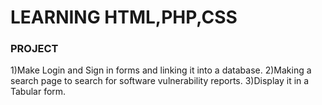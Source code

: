LEARNING HTML,PHP,CSS 
===

### PROJECT

1)Make Login and Sign in forms and linking it into a database.
2)Making a search page to search for software vulnerability reports.
3)Display it in a Tabular form.


